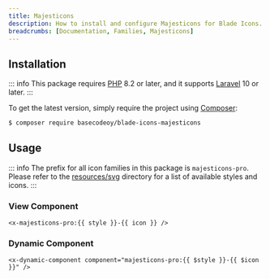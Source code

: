 ```yaml
---
title: Majesticons
description: How to install and configure Majesticons for Blade Icons.
breadcrumbs: [Documentation, Families, Majesticons]
---
```


## Installation

::: info
This package requires [PHP](https://www.php.net/) 8.2 or later, and it supports [Laravel](https://laravel.com/) 10 or later.
:::

To get the latest version, simply require the project using [Composer](https://getcomposer.org/):

```bash
$ composer require basecodeoy/blade-icons-majesticons
```

## Usage

::: info
The prefix for all icon families in this package is `majesticons-pro`. Please refer to the [resources/svg](https://github.com/basecodeoy/blade-icons-majesticons/tree/main/resources/svg) directory for a list of available styles and icons.
:::

### View Component

```blade
<x-majesticons-pro:{{ style }}-{{ icon }} />
```

### Dynamic Component

```blade
<x-dynamic-component component="majesticons-pro:{{ $style }}-{{ $icon }}" />
```
